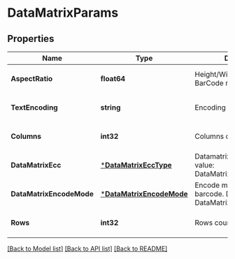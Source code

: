 # DataMatrixParams

## Properties
Name | Type | Description | Notes
------------ | ------------- | ------------- | -------------
**AspectRatio** | **float64** | Height/Width ratio of 2D BarCode module | [optional] [default to null]
**TextEncoding** | **string** | Encoding of codetext. | [optional] [default to null]
**Columns** | **int32** | Columns count. | [optional] [default to null]
**DataMatrixEcc** | [***DataMatrixEccType**](DataMatrixEccType.md) | Datamatrix ECC type. Default value: DataMatrixEccType.Ecc200. | [optional] [default to null]
**DataMatrixEncodeMode** | [***DataMatrixEncodeMode**](DataMatrixEncodeMode.md) | Encode mode of Datamatrix barcode. Default value: DataMatrixEncodeMode.Auto. | [optional] [default to null]
**Rows** | **int32** | Rows count. | [optional] [default to null]

[[Back to Model list]](../README.md#documentation-for-models) [[Back to API list]](../README.md#documentation-for-api-endpoints) [[Back to README]](../README.md)


